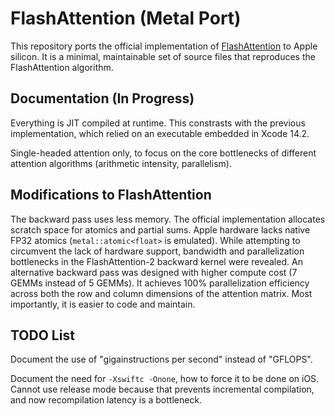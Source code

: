 # FlashAttention (Metal Port)

This repository ports the official implementation of [FlashAttention](https://github.com/Dao-AILab/flash-attention) to Apple silicon. It is a minimal, maintainable set of source files that reproduces the FlashAttention algorithm.

## Documentation (In Progress)

Everything is JIT compiled at runtime. This constrasts with the previous implementation, which relied on an executable embedded in Xcode 14.2.

Single-headed attention only, to focus on the core bottlenecks of different attention algorithms (arithmetic intensity, parallelism).

## Modifications to FlashAttention

The backward pass uses less memory. The official implementation allocates scratch space for atomics and partial sums. Apple hardware lacks native FP32 atomics (`metal::atomic<float>` is emulated). While attempting to circumvent the lack of hardware support, bandwidth and parallelization bottlenecks in the FlashAttention-2 backward kernel were revealed. An alternative backward pass was designed with higher compute cost (7 GEMMs instead of 5 GEMMs). It achieves 100% parallelization efficiency across both the row and column dimensions of the attention matrix. Most importantly, it is easier to code and maintain.

## TODO List

Document the use of "gigainstructions per second" instead of "GFLOPS".

Document the need for `-Xswiftc -Onone`, how to force it to be done on iOS. Cannot use release mode because that prevents incremental compilation, and now recompilation latency is a bottleneck.
